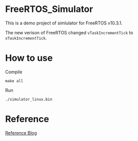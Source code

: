 # FreeRTOS_Simulator

This is a demo project of simlulator for FreeRTOS v10.3.1.

The new verison of FreeRTOS changed ```vTaskIncrementTick``` to ```xTaskIncrementTick```.



# How to use

Compile
```shell
make all
```
Run
```shell
./simulator_linux.bin
```


# Reference

[Reference Blog](https://blog.csdn.net/crazyskady/article/details/79405813)
